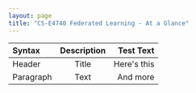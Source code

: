 ```yaml
---
layout: page
title: "CS-E4740 Federated Learning - At a Glance"
---
```


| Syntax      | Description | Test Text     |
| :---        |    :----:   |          ---: |
| Header      | Title       | Here's this   |
| Paragraph   | Text        | And more      |
